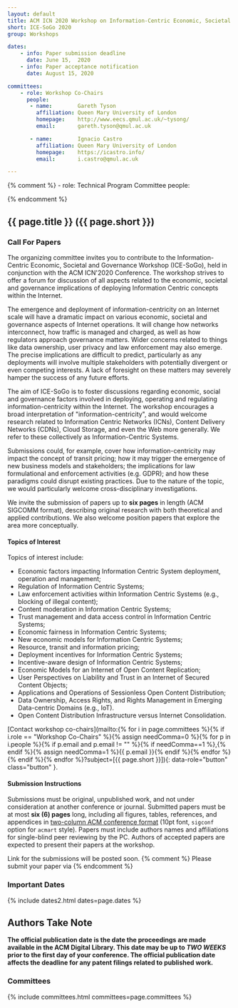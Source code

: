 ```yaml
---
layout: default
title: ACM ICN 2020 Workshop on Information-Centric Economic, Societal and Governance
short: ICE-SoGo 2020
group: Workshops

dates:
    - info: Paper submission deadline
      date: June 15,  2020
    - info: Paper acceptance notification
      date: August 15, 2020

committees:
    - role: Workshop Co-Chairs
      people:
       - name:        Gareth Tyson
         affiliation: Queen Mary University of London
         homepage:    http://www.eecs.qmul.ac.uk/~tysong/
         email:       gareth.tyson@qmul.ac.uk

       - name:        Ignacio Castro
         affiliation: Queen Mary University of London
         homepage:    https://icastro.info/
         email:       i.castro@qmul.ac.uk

---
```

{%  comment %}
    - role: Technical Program Committee
      people:

<!-- ### Workshop Program -->

<!-- {% include program-online.html type="workshop-ice-sogo" %} -->

{% endcomment %}

## {{ page.title }} ({{ page.short }})

### Call For Papers

The organizing committee invites you to contribute to the Information-Centric Economic, Societal and Governance Workshop (ICE-SoGo), held in conjunction with the ACM ICN'2020 Conference.
The workshop strives to offer a forum for discussion of all aspects related to the economic, societal and governance implications of deploying Information Centric concepts within the Internet.

The emergence and deployment of information-centricity on an Internet scale will have a dramatic impact on various economic, societal and governance aspects of Internet operations.
It will change how networks interconnect, how traffic is managed and charged, as well as how regulators approach governance matters.
Wider concerns related to things like data ownership, user privacy and law enforcement may also emerge.
The precise implications are difficult to predict, particularly as any deployments will involve multiple stakeholders with potentially divergent or even competing interests.
A lack of foresight on these matters may severely hamper the success of any future efforts.

The aim of ICE-SoGo is to foster discussions regarding economic, social and governance factors involved in deploying, operating and regulating information-centricity within the Internet.
The workshop encourages a broad interpretation of "information-centricity", and would welcome research related to Information Centric Networks (ICNs), Content Delivery Networks (CDNs), Cloud Storage, and even the Web more generally.
We refer to these collectively as Information-Centric Systems.

Submissions could, for example, cover how information-centricity may impact the concept of transit pricing; how it may trigger the emergence of new business models and stakeholders; the implications for law formulational and enforcement activities (e.g.
GDPR); and how these paradigms could disrupt existing practices.
Due to the nature of the topic, we would particularly welcome cross-disciplinary investigations.

We invite the submission of papers up to **six pages** in length (ACM SIGCOMM format), describing original research with both theoretical and applied contributions.
We also welcome position papers that explore the area more conceptually.

#### Topics of Interest

Topics of interest include:

- Economic factors impacting Information Centric System deployment, operation and management;
- Regulation of Information Centric Systems;
- Law enforcement activities within Information Centric Systems (e.g., blocking of illegal content);
- Content moderation in Information Centric Systems;
- Trust management and data access control in Information Centric Systems;
- Economic fairness in Information Centric Systems;
- New economic models for Information Centric Systems;
- Resource, transit and information pricing;
- Deployment incentives for Information Centric Systems;
- Incentive-aware design of Information Centric Systems;
- Economic Models for an Internet of Open Content Replication;
- User Perspectives on Liability and Trust in an Internet of Secured Content Objects;
- Applications and Operations of Sessionless Open Content Distribution;
- Data Ownership, Access Rights, and Rights Management in Emerging Data-centric Domains (e.g., IoT).
- Open Content Distribution Infrastructure versus Internet Consolidation.

[Contact workshop co-chairs](mailto:{%
 for i in page.committees 
    %}{% if i.role == "Workshop Co-Chairs" 
        %}{% assign needComma=0 
        %}{% for p in i.people 
            %}{% if p.email and p.email != "" 
                %}{% if needComma==1 %},{% endif 
                %}{% assign needComma=1 
                %}{{ p.email 
            }}{% endif 
        %}{% endfor 
    %}{% endif 
%}{% endfor %}?subject=[{{ page.short }}]){: data-role="button" class="button" }.

#### Submission Instructions

Submissions must be original, unpublished work, and not under consideration at another conference or journal.
Submitted papers must be at most **six (6) pages** long, including all figures, tables, references, and appendices in [two-column ACM conference format](https://github.com/conference-websites/acmart-sigproc-template/) (10pt font, `sigconf` option for `acmart` style).
Papers must include authors names and affiliations for single-blind peer reviewing by the PC.
Authors of accepted papers are expected to present their papers at the workshop.

Link for the submissions will be posted soon.
{% comment %}
Please submit your paper via 
{% endcomment %}

### Important Dates

{% include dates2.html dates=page.dates %}

## Authors Take Note

**The official publication date is the date the proceedings are made available in the ACM Digital Library. This date may be up to *TWO WEEKS* prior to the first day of your conference. The official publication date affects the deadline for any patent filings related to published work.**

### Committees

{% include committees.html committees=page.committees %}

